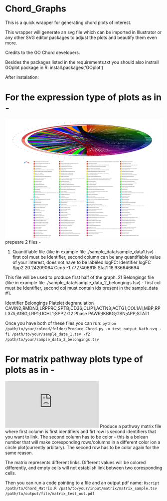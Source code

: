 # Chord_Graphs
This is a quick wrapper for generating chord plots of interest. 

This wrapper will generate an svg file which can be imported in Illustrator or any other SVG editor packages to adjust the plots and beautify them even more.

Credits to the GO Chord developers.

Besides the packages listed in the requirements.txt you should also instrall GOplot package in R:
install.packages('GOplot')



After instalation:

# For the expression type of plots as in - 
![Sample Expression Plot](https://github.com/maxozo/Chord_Graphs/blob/main/test_output/Pathways_Chord_22_72.svg)
prepeare 2 files - 
1) Quantifiable file (like in example file ./sample_data/sample_data1.tsv)  - first col must be Identifier, second column can be any quantifiable value of your interest, does not have to be labeled logFC: 
Identifier	logFC
Spp2	20.24209064
Ccn5	-1.7727406615
Stat1	18.936646694

This file will be used to produce first half of the graph.
2) Belongings file (like in example file ./sample_data/sample_data_2_belongings.tsv) - first col must be Identifier, second col must contain ids present in the sample_data #1.

Identifier	Belongings
Platelet degranulation	CAVIN2;RMDN3;LRPPRC;SPTB;CD36;CLIP1;ACTN3;ACTG1;COL1A1;MBP;RPL37A;A1BG;LRP1;UCHL1;SPP2
G2 Phase	PAWR;IKBKG;GSN;APP;STAT1

Once you have both of these files you can run:
`python /path/to/your/colned/folder/Produce_Chrod.py -o test_output_Nath.svg -f1 /path/to/your/sample_data_1.tsv -f2 /path/to/your/sample_data_2_belongings.tsv`


# For matrix pathway plots type of plots as in - 
![Sample Matrix Plot](https://github.com/maxozo/Chord_Graphs/blob/main/test_output/matrix_test_out.pdf )
Produce a pathway matrix file where first column is first identifiers and firt row is second identifiers that you want to link.
The second column has to be color - this is a bolean number that will make coresponding rows/columns in a different color ion a circle plot(currently arbitary).
The second row has to be color again for the same reason.

The matrix represents different links. Different values will be colored differently, and empty cells will not establish link between two coresponding cells.

Then you can run a code pointing to a file and an output pdf name:
`Rscript /path/to/Chord_Matrix.R /path/to/your/input/matrix/matrix_sample.tsv /path/to/output/file/matrix_test_out.pdf`